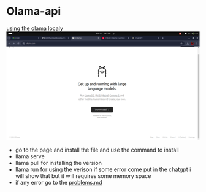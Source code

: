 # Olama-api
using the olama localy
![alt text](image.png)
- go to the page and install the file and use the command to install
- llama serve
- llama pull for installing the version
- llama run for using the verison if some error come put in the chatgpt i will show that but it will requires some memory space
- if any error go to the [problems.md](problems.md)